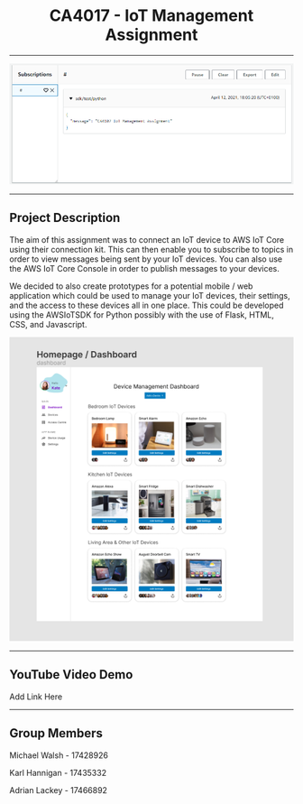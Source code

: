 <h1> <div align="center"> CA4017 - IoT Management Assignment </div> </h1>

<hr>
<div align="center"> <img src="readme-image.PNG"> </div>
<hr>

<h2> Project Description </h2>
<p> The aim of this assignment was to connect an IoT device to AWS IoT Core using their connection kit. This can then enable you to subscribe to topics in order to view messages being sent by your IoT devices. You can also use the AWS IoT Core Console in order to publish messages to your devices. </p>
  
<p> We decided to also create prototypes for a potential mobile / web application which could be used to manage your IoT devices, their settings, and the access to these devices all in one place. This could be developed using the AWSIoTSDK for Python possibly with the use of Flask, HTML, CSS, and Javascript. </p>

<div align="center"> <img src="prototype-design/1) Dashboard.PNG"> </div>
<hr>

<h2> YouTube Video Demo </h2>
Add Link Here
<hr>

<h2> Group Members </h2>
<p> Michael Walsh - 17428926 </p>
<p> Karl Hannigan - 17435332 </p>
<p> Adrian Lackey - 17466892 </p>
